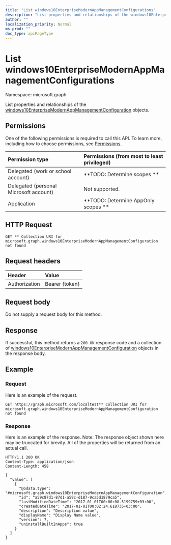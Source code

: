 ```yaml
---
title: "List windows10EnterpriseModernAppManagementConfigurations"
description: "List properties and relationships of the windows10EnterpriseModernAppManagementConfiguration objects."
author: ""
localization_priority: Normal
ms.prod: ""
doc_type: apiPageType
---
```


# List windows10EnterpriseModernAppManagementConfigurations

Namespace: microsoft.graph

List properties and relationships of the [windows10EnterpriseModernAppManagementConfiguration](../resources/windows10enterprisemodernappmanagementconfiguration.md) objects.

## Permissions
One of the following permissions is required to call this API. To learn more, including how to choose permissions, see [Permissions](/concepts/permissions-reference.md).

|Permission type|Permissions (from most to least privileged)|
|:---|:---|
|Delegated (work or school account)|**TODO: Determine scopes **|
|Delegated (personal Microsoft account)|Not supported.|
|Application|**TODO: Determine AppOnly scopes **|

## HTTP Request
<!-- {
  "blockType": "ignored"
}
-->
``` http
GET ** Collection URI for microsoft.graph.windows10EnterpriseModernAppManagementConfiguration not found
```

## Request headers
|Header|Value|
|:---|:---|
|Authorization|Bearer {token}|

## Request body
Do not supply a request body for this method.

## Response
If successful, this method returns a `200 OK` response code and a collection of [windows10EnterpriseModernAppManagementConfiguration](../resources/windows10enterprisemodernappmanagementconfiguration.md) objects in the response body.

## Example

### Request
Here is an example of the request.
<!-- {
  "blockType": "request",
  "name": "get_windows10enterprisemodernappmanagementconfiguration"
}
-->
``` http
GET https://graph.microsoft.com/localtest** Collection URI for microsoft.graph.windows10EnterpriseModernAppManagementConfiguration not found
```

### Response
Here is an example of the response. Note: The response object shown here may be truncated for brevity. All of the properties will be returned from an actual call.
<!-- {
  "blockType": "response",
  "truncated": true,
  "@odata.type": "collection(microsoft.graph.windows10enterprisemodernappmanagementconfiguration)"
}
-->
``` http
HTTP/1.1 200 OK
Content-Type: application/json
Content-Length: 458

{
  "value": [
    {
      "@odata.type": "#microsoft.graph.windows10EnterpriseModernAppManagementConfiguration",
      "id": "a59c87d1-87d1-a59c-d187-9ca5d1879ca5",
      "lastModifiedDateTime": "2017-01-01T00:00:08.5199759+03:00",
      "createdDateTime": "2017-01-01T00:02:24.618735+03:00",
      "description": "Description value",
      "displayName": "Display Name value",
      "version": 7,
      "uninstallBuiltInApps": true
    }
  ]
}
```

